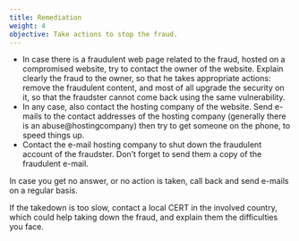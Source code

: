 ```yaml
---
title: Remediation
weight: 4
objective: Take actions to stop the fraud.
---
```

- In case there is a fraudulent web page related to the fraud, hosted on a compromised website, try to contact the owner of the website. Explain clearly the fraud to the owner, so that he takes appropriate actions: remove the fraudulent content, and most of all upgrade the security on it, so that the fraudster cannot come back using the same vulnerability.
- In any case, also contact the hosting company of the website. Send e-mails to the contact addresses of the hosting company (generally there is an abuse@hostingcompany) then try to get someone on the phone, to speed things up.
- Contact the e-mail hosting company to shut down the fraudulent account of the fraudster. Don’t forget to send them a copy of the fraudulent e-mail.

In case you get no answer, or no action is taken, call back and send e-mails on a regular basis.

If the takedown is too slow, contact a local CERT in the involved country, which could help taking down the fraud, and explain them the difficulties you face.
